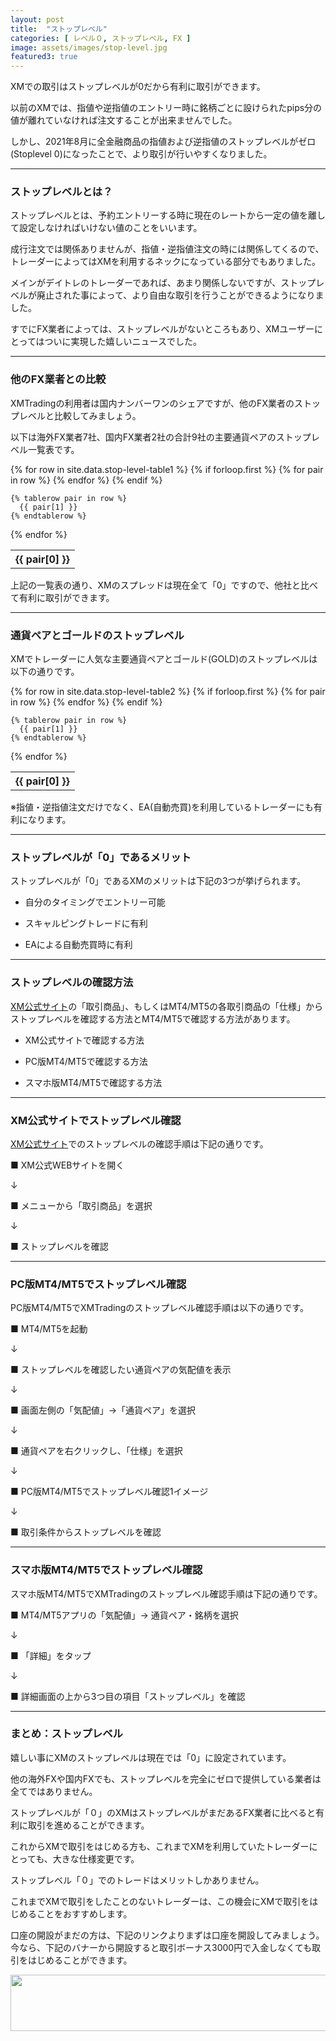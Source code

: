 ```yaml
---
layout: post
title:  "ストップレベル"
categories: [ レベル０, ストップレベル, FX ]
image: assets/images/stop-level.jpg
featured3: true
---
```

XMでの取引はストップレベルが0だから有利に取引ができます。

以前のXMでは、指値や逆指値のエントリー時に銘柄ごとに設けられたpips分の値が離れていなければ注文することが出来ませんでした。

しかし、2021年8月に全金融商品の指値および逆指値のストップレベルがゼロ(Stoplevel 0)になったことで、より取引が行いやすくなりました。

<hr>

### ストップレベルとは？


ストップレベルとは、予約エントリーする時に現在のレートから一定の値を離して設定しなければいけない値のことをいいます。

成行注文では関係ありませんが、指値・逆指値注文の時には関係してくるので、トレーダーによってはXMを利用するネックになっている部分でもありました。

メインがデイトレのトレーダーであれば、あまり関係しないですが、ストップレベルが廃止された事によって、より自由な取引を行うことができるようになりました。

すでにFX業者によっては、ストップレベルがないところもあり、XMユーザーにとってはついに実現した嬉しいニュースでした。


<hr>

### 他のFX業者との比較

XMTradingの利用者は国内ナンバーワンのシェアですが、他のFX業者のストップレベルと比較してみましょう。

以下は海外FX業者7社、国内FX業者2社の合計9社の主要通貨ペアのストップレベル一覧表です。

<table>
  {% for row in site.data.stop-level-table1 %}
    {% if forloop.first %}
    <tr>
      {% for pair in row %}
        <th>{{ pair[0] }}</th>
      {% endfor %}
    </tr>
    {% endif %}

    {% tablerow pair in row %}
      {{ pair[1] }}
    {% endtablerow %}
  {% endfor %}
</table>

上記の一覧表の通り、XMのスプレッドは現在全て「0」ですので、他社と比べて有利に取引ができます。

<hr>

### 通貨ペアとゴールドのストップレベル

XMでトレーダーに人気な主要通貨ペアとゴールド(GOLD)のストップレベルは以下の通りです。

<table>
  {% for row in site.data.stop-level-table2 %}
    {% if forloop.first %}
    <tr>
      {% for pair in row %}
        <th>{{ pair[0] }}</th>
      {% endfor %}
    </tr>
    {% endif %}

    {% tablerow pair in row %}
      {{ pair[1] }}
    {% endtablerow %}
  {% endfor %}
</table>

※指値・逆指値注文だけでなく、EA(自動売買)を利用しているトレーダーにも有利になります。

<hr>


### ストップレベルが「0」であるメリット

ストップレベルが「0」であるXMのメリットは下記の3つが挙げられます。

+ 自分のタイミングでエントリー可能

+ スキャルピングトレードに有利

+ EAによる自動売買時に有利


<hr>

### ストップレベルの確認方法

<a href="https://clicks.affstrack.com/c?c=550036&l=ja&p=0">XM公式サイト</a>の「取引商品」、もしくはMT4/MT5の各取引商品の「仕様」からストップレベルを確認する方法とMT4/MT5で確認する方法があります。

+ XM公式サイトで確認する方法

+ PC版MT4/MT5で確認する方法

+ スマホ版MT4/MT5で確認する方法

<hr>

### XM公式サイトでストップレベル確認

<a href="https://clicks.affstrack.com/c?c=550036&l=ja&p=0">XM公式サイト</a>でのストップレベルの確認手順は下記の通りです。

■ XM公式WEBサイトを開く

↓

■ メニューから「取引商品」を選択

↓

■ ストップレベルを確認


<hr>

### PC版MT4/MT5でストップレベル確認

PC版MT4/MT5でXMTradingのストップレベル確認手順は以下の通りです。

■ MT4/MT5を起動

↓

■ ストップレベルを確認したい通貨ペアの気配値を表示

↓

■ 画面左側の「気配値」→「通貨ペア」を選択

↓

■ 通貨ペアを右クリックし、「仕様」を選択

↓

■ PC版MT4/MT5でストップレベル確認1イメージ

↓

■ 取引条件からストップレベルを確認


<hr>

### スマホ版MT4/MT5でストップレベル確認


スマホ版MT4/MT5でXMTradingのストップレベル確認手順は下記の通りです。

■ MT4/MT5アプリの「気配値」→ 通貨ペア・銘柄を選択

↓

■ 「詳細」をタップ

↓

■ 詳細画面の上から3つ目の項目「ストップレベル」を確認


<hr>

### まとめ：ストップレベル

嬉しい事にXMのストップレベルは現在では「0」に設定されています。

他の海外FXや国内FXでも、ストップレベルを完全にゼロで提供している業者は全てではありません。

ストップレベルが「０」のXMはストップレベルがまだあるFX業者に比べると有利に取引を進めることができます。

これからXMで取引をはじめる方も、これまでXMを利用していたトレーダーにとっても、大きな仕様変更です。

ストップレベル「０」でのトレードはメリットしかありません。

これまでXMで取引をしたことのないトレーダーは、この機会にXMで取引をはじめることをおすすめします。

口座の開設がまだの方は、下記のリンクよりまずは口座を開設してみましょう。
今なら、下記のバナーから開設すると取引ボーナス3000円で入金しなくても取引をはじめることができます。

<a href="https://clicks.affstrack.com/c?m=9257&c=550036" referrerpolicy="no-referrer-when-downgrade"><img src="https://ads.affstrack.com/i/9257?c=550036" width="728" height="90" referrerpolicy="no-referrer-when-downgrade"/></a>